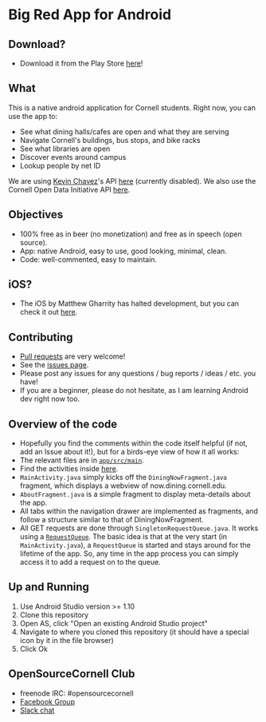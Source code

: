 # Big Red App for Android

## Download?
* Download it from the Play Store [here](https://play.google.com/store/apps/details?id=is.genki.bigredapp.android)!

## What
This is a native android application for Cornell students.  Right now, you can use the app to:
* See what dining halls/cafes are open and what they are serving
* Navigate Cornell's buildings, bus stops, and bike racks
* See what libraries are open
* Discover events around campus
* Lookup people by net ID

We are using [Kevin Chavez](https://github.com/mrkev)'s API [here](http://redapi-tious.rhcloud.com/)  (currently disabled).
We also use the Cornell Open Data Initiative API [here](https://cornelldata.org/).

## Objectives
* 100% free as in beer (no monetization) and free as in speech (open source).
* App: native Android, easy to use, good looking, minimal, clean.
* Code: well-commented, easy to maintain.

## iOS?
* The iOS by Matthew Gharrity has halted development, but you can check it out [here](https://github.com/gharrma/bigredapp-ios). 


## Contributing
* [Pull requests](http://git-scm.com/book/en/v2/GitHub-Contributing-to-a-Project) are very welcome!
* See the [issues page](https://github.com/genkimarshall/bigredapp-android/issues).
* Please post any issues for any questions / bug reports / ideas / etc. you have!
* If you are a beginner, please do not hesitate, as I am learning Android dev right now too.

## Overview of the code
* Hopefully you find the comments within the code itself helpful (if not, add an Issue about it!), but for a birds-eye view of how it all works:
* The relevant files are in [`app/src/main`](https://github.com/genkimarshall/bigredapp-android/tree/master/app/src/main).
* Find the activities inside [here](https://github.com/genkimarshall/bigredapp-android/tree/master/app/src/main/java/is/genki/bigredapp/android).
* `MainActivity.java` simply kicks off the `DiningNowFragment.java` fragment, which displays a webview of now.dining.cornell.edu.
* `AboutFragment.java` is a simple fragment to display meta-details about the app.
* All tabs within the navigation drawer are implemented as fragments, and follow a structure similar to that of DiningNowFragment.
* All GET requests are done through `SingletonRequestQueue.java`. It works using a [`RequestQueue`](https://developer.android.com/training/volley/requestqueue.html). The basic idea is that at the very start (in `MainActivity.java`), a `RequestQueue` is started and stays around for the lifetime of the app. So, any time in the app process you can simply access it to add a request on to the queue.

## Up and Running
1. Use Android Studio version >= 1.10
2. Clone this repository
3. Open AS, click "Open an existing Android Studio project"
4. Navigate to where you cloned this repository (it should have a special icon by it in the file browser)
5. Click Ok

## OpenSourceCornell Club
* freenode IRC: #opensourcecornell
* [Facebook Group](https://www.facebook.com/groups/opensourcecornell)
* [Slack chat](https://opensourcecornell.slack.com/signup)

